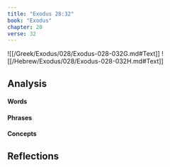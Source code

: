 ```yaml
---
title: "Exodus 28:32"
book: "Exodus"
chapter: 28
verse: 32
---
```

![[/Greek/Exodus/028/Exodus-028-032G.md#Text]]
![[/Hebrew/Exodus/028/Exodus-028-032H.md#Text]]

## Analysis

#### Words

#### Phrases

#### Concepts

## Reflections
